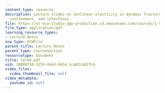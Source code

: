 ```yaml
---
content_type: resource
description: Lecture slides on nonlinear elasticity in dynamic fracture, geometric
  confinement, and interfaces.
file: https://ol-ocw-studio-app-production.s3.amazonaws.com/courses/1-978-from-nano-to-macro-introduction-to-atomistic-modeling-techniques-january-iap-2007/38808f5832554e6db65a1ca82ca827cb_lec04.pdf
file_type: application/pdf
learning_resource_types:
- Lecture Notes
ocw_type: OCWFile
parent_title: Lecture Notes
parent_type: CourseSection
resourcetype: Document
title: lec04.pdf
uid: 38808f58-3255-4e6d-b65a-1ca82ca827cb
video_files:
  video_thumbnail_file: null
video_metadata:
  youtube_id: null
---
```

